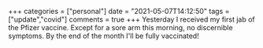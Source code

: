 +++
categories = ["personal"]
date = "2021-05-07T14:12:50"
tags = ["update","covid"]
comments = true
+++
Yesterday I received my first jab of the Pfizer vaccine. Except for a sore arm this morning, no discernible symptoms. By the end of the month I'll be fully vaccinated!

